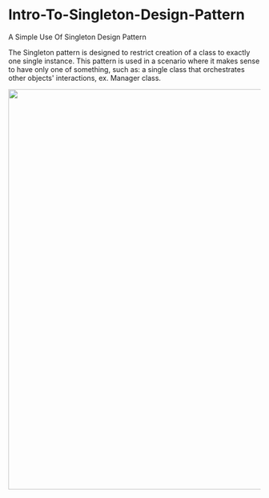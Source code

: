 # Intro-To-Singleton-Design-Pattern
A Simple Use Of Singleton Design Pattern

The Singleton pattern is designed to restrict creation of a class to exactly one single instance. This pattern is used in a scenario where it makes sense to have only one of something, such as: a single class that orchestrates other objects' interactions, ex. Manager class.

<p align="center">
  <img src="https://user-images.githubusercontent.com/75223567/174621589-8a034336-d6e2-4759-ac72-befe75ffa143.png" width="800">
</p>
